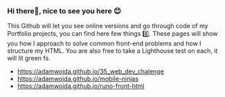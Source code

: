 ### Hi there👋, nice to see you here 😊

This Github will let you see online versions and go through code of my Portfolio projects, you can find here few things
0️⃣. These pages will show you how I approach to solve common front-end problems and how I structure my HTML. You are also free to take a Lighthouse test on each, it will lit green fs.

- https://adamwojda.github.io/35_web_dev_chalenge
- https://adamwojda.github.io/mobile-ninjas
- https://adamwojda.github.io/runo-front-html

<!--
**AdamWojda/AdamWojda** is a ✨ _special_ ✨ repository because its `README.md` (this file) appears on your GitHub profile.

Here are some ideas to get you started:

- 🔭 I’m currently working on ...
- 🌱 I’m currently learning ...
- 👯 I’m looking to collaborate on ...
- 🤔 I’m looking for help with ...
- 💬 Ask me about ...
- 📫 How to reach me: ...
- 😄 Pronouns: ...
- ⚡ Fun fact: ...
-->
